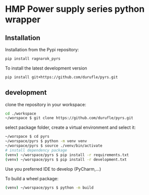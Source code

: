 # HMP Power supply series python wrapper

## Installation

Installation from the Pypi repository:

```bash
pip install ragnarok_pyrs
```

To install the latest development version

```bash
pip install git+https://github.com/durufle/pyrs.git
```

## development

clone the repository in your workspace:

```bash
cd ./workspace
~/worspace $ git clone https://github.com/durufle/pyrs.git
```

select package folder, create a virtual environment and select it:

```bash
~/worspace $ cd pyrs
~/worspace/pyrs $ python -m venv venv
~/worspace/pyrs $ source ./venv/bin/activate
# install dependency package
(venv) ~/worspace/pyrs $ pip install -r requirements.txt
(venv) ~/worspace/pyrs $ pip install -r development.txt
```
Use you preferred IDE to develop (PyCharm,...)

To build a wheel package:

```bash
(venv) ~/worspace/pyrs $ python -m build
```
